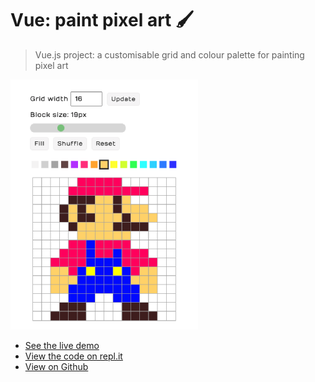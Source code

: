 # Vue: paint pixel art 🖌️

> Vue.js project: a customisable grid and colour palette for painting pixel art

![](./images/pixel-grid-draw.gif)

+ [See the live demo](https://vue-paint-pixel-art.rolandjlevy.repl.co)
+ [View the code on repl.it](https://replit.com/@RolandJLevy/vue-paint-pixel-art?target=_blank)
+ [View on Github](https://github.com/rolandjlevy/vue-paint-pixel-art?target=_blank)